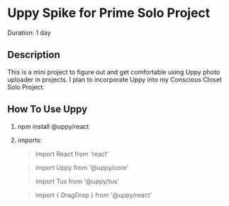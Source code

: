 # Uppy Spike for Prime Solo Project
Duration: 1 day

## Description 
This is a mini project to figure out and get comfortable using Uppy photo uploader in projects. I plan to incorporate Uppy into my Conscious Closet Solo Project. 

## How To Use Uppy
1. npm install @uppy/react
2. imports:
    > import React from 'react'

    > import Uppy from '@uppy/core'

    > import Tus from '@uppy/tus'
    
    > import { DragDrop } from '@uppy/react'